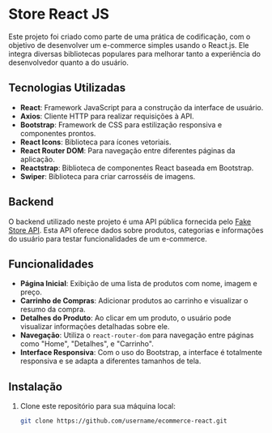 # Store React JS

Este projeto foi criado como parte de uma prática de codificação, com o objetivo de desenvolver um e-commerce simples usando o React.js. Ele integra diversas bibliotecas populares para melhorar tanto a experiência do desenvolvedor quanto a do usuário.

## Tecnologias Utilizadas

- **React**: Framework JavaScript para a construção da interface de usuário.
- **Axios**: Cliente HTTP para realizar requisições à API.
- **Bootstrap**: Framework de CSS para estilização responsiva e componentes prontos.
- **React Icons**: Biblioteca para ícones vetoriais.
- **React Router DOM**: Para navegação entre diferentes páginas da aplicação.
- **Reactstrap**: Biblioteca de componentes React baseada em Bootstrap.
- **Swiper**: Biblioteca para criar carrosséis de imagens.
  
## Backend

O backend utilizado neste projeto é uma API pública fornecida pelo [Fake Store API](https://fakestoreapi.com/docs). Esta API oferece dados sobre produtos, categorias e informações do usuário para testar funcionalidades de um e-commerce.

## Funcionalidades

- **Página Inicial**: Exibição de uma lista de produtos com nome, imagem e preço.
- **Carrinho de Compras**: Adicionar produtos ao carrinho e visualizar o resumo da compra.
- **Detalhes do Produto**: Ao clicar em um produto, o usuário pode visualizar informações detalhadas sobre ele.
- **Navegação**: Utiliza o `react-router-dom` para navegação entre páginas como "Home", "Detalhes", e "Carrinho".
- **Interface Responsiva**: Com o uso do Bootstrap, a interface é totalmente responsiva e se adapta a diferentes tamanhos de tela.

## Instalação

1. Clone este repositório para sua máquina local:

   ```bash
   git clone https://github.com/username/ecommerce-react.git
